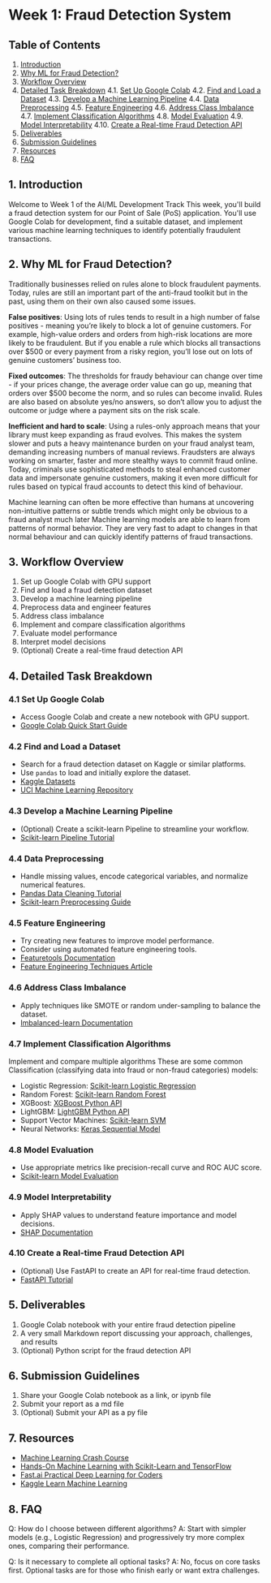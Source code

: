 # Week 1: Fraud Detection System

## Table of Contents
1. [Introduction](#introduction)
2. [Why ML for Fraud Detection?](#why-ml-for-fraud-detection)
3. [Workflow Overview](#workflow-overview)
4. [Detailed Task Breakdown](#detailed-task-breakdown)
   4.1. [Set Up Google Colab](#41-set-up-google-colab)
   4.2. [Find and Load a Dataset](#42-find-and-load-a-dataset)
   4.3. [Develop a Machine Learning Pipeline](#43-develop-a-machine-learning-pipeline)
   4.4. [Data Preprocessing](#44-data-preprocessing)
   4.5. [Feature Engineering](#45-feature-engineering)
   4.6. [Address Class Imbalance](#46-address-class-imbalance)
   4.7. [Implement Classification Algorithms](#47-implement-classification-algorithms)
   4.8. [Model Evaluation](#48-model-evaluation)
   4.9. [Model Interpretability](#49-model-interpretability)
   4.10. [Create a Real-time Fraud Detection API](#410-create-a-real-time-fraud-detection-api)
5. [Deliverables](#deliverables)
6. [Submission Guidelines](#submission-guidelines)
7. [Resources](#resources)
8. [FAQ](#faq)

## 1. Introduction

Welcome to Week 1 of the AI/ML Development Track This week, you'll build a fraud detection system for our Point of Sale (PoS) application. You'll use Google Colab for development, find a suitable dataset, and implement various machine learning techniques to identify potentially fraudulent transactions.

## 2. Why ML for Fraud Detection?

Traditionally businesses relied on rules alone to block fraudulent payments. Today, rules are still an important part of the anti-fraud toolkit but in the past, using them on their own also caused some issues.

**False positives**: Using lots of rules tends to result in a high number of false positives - meaning you’re likely to block a lot of genuine customers. For example, high-value orders and orders from high-risk locations are more likely to be fraudulent. But if you enable a rule which blocks all transactions over $500 or every payment from a risky region, you’ll lose out on lots of genuine customers’ business too.

**Fixed outcomes**: The thresholds for fraudy behaviour can change over time - if your prices change, the average order value can go up, meaning that orders over $500 become the norm, and so rules can become invalid. Rules are also based on absolute yes/no answers, so don’t allow you to adjust the outcome or judge where a payment sits on the risk scale.

**Inefficient and hard to scale**: Using a rules-only approach means that your library must keep expanding as fraud evolves. This makes the system slower and puts a heavy maintenance burden on your fraud analyst team, demanding increasing numbers of manual reviews. Fraudsters are always working on smarter, faster and more stealthy ways to commit fraud online. Today, criminals use sophisticated methods to steal enhanced customer data and impersonate genuine customers, making it even more difficult for rules based on typical fraud accounts to detect this kind of behaviour.

Machine learning can often be more effective than humans at uncovering non-intuitive patterns or subtle trends which might only be obvious to a fraud analyst much later Machine learning models are able to learn from patterns of normal behavior. They are very fast to adapt to changes in that normal behaviour and can quickly identify patterns of fraud transactions.

## 3. Workflow Overview

1. Set up Google Colab with GPU support
2. Find and load a fraud detection dataset
3. Develop a machine learning pipeline
4. Preprocess data and engineer features
5. Address class imbalance
6. Implement and compare classification algorithms
7. Evaluate model performance
8. Interpret model decisions
9. (Optional) Create a real-time fraud detection API

## 4. Detailed Task Breakdown

### 4.1 Set Up Google Colab

- Access Google Colab and create a new notebook with GPU support.
- [Google Colab Quick Start Guide](https://colab.research.google.com/notebooks/intro.ipynb)

### 4.2 Find and Load a Dataset

- Search for a fraud detection dataset on Kaggle or similar platforms.
- Use `pandas` to load and initially explore the dataset.
- [Kaggle Datasets](https://www.kaggle.com/datasets)
- [UCI Machine Learning Repository](https://archive.ics.uci.edu/ml/index.php)

### 4.3 Develop a Machine Learning Pipeline

- (Optional) Create a scikit-learn Pipeline to streamline your workflow.
- [Scikit-learn Pipeline Tutorial](https://machinelearningmastery.com/improve-machine-learning-results-with-data-transformation/)

### 4.4 Data Preprocessing

- Handle missing values, encode categorical variables, and normalize numerical features.
- [Pandas Data Cleaning Tutorial](https://towardsdatascience.com/data-cleaning-in-python-the-ultimate-guide-2020-c63b88bf0a0d)
- [Scikit-learn Preprocessing Guide](https://elitedatascience.com/scikit-learn-preprocessing-tutorial)

### 4.5 Feature Engineering

- Try creating new features to improve model performance.
- Consider using automated feature engineering tools.
- [Featuretools Documentation](https://docs.featuretools.com/)
- [Feature Engineering Techniques Article](https://towardsdatascience.com/feature-engineering-for-machine-learning-3a5e293a5114)

### 4.6 Address Class Imbalance

- Apply techniques like SMOTE or random under-sampling to balance the dataset.
- [Imbalanced-learn Documentation](https://imbalanced-learn.org/stable/)

### 4.7 Implement Classification Algorithms

Implement and compare multiple algorithms These are some common Classification (classifying data into fraud or non-fraud categories) models:

- Logistic Regression: [Scikit-learn Logistic Regression](https://realpython.com/logistic-regression-python/)
- Random Forest: [Scikit-learn Random Forest](https://towardsdatascience.com/random-forest-and-its-implementation-71824ced454f)
- XGBoost: [XGBoost Python API](https://towardsdatascience.com/xgboost-vs-lightgbm-which-one-to-use-and-when-3c683a35fe34)
- LightGBM: [LightGBM Python API](https://medium.com/@pushkarmandot/how-to-use-lightgbm-in-python-b31ba3e3ce81)
- Support Vector Machines: [Scikit-learn SVM](https://jakevdp.github.io/PythonDataScienceHandbook/05.07-support-vector-machines.html)
- Neural Networks: [Keras Sequential Model](https://machinelearningmastery.com/tutorial-first-neural-network-python-keras/)

### 4.8 Model Evaluation

- Use appropriate metrics like precision-recall curve and ROC AUC score.
- [Scikit-learn Model Evaluation](https://towardsdatascience.com/metrics-to-evaluate-your-machine-learning-algorithm-f10ba6e38234)

### 4.9 Model Interpretability

- Apply SHAP values to understand feature importance and model decisions.
- [SHAP Documentation](https://christophm.github.io/interpretable-ml-book/shap.html)

### 4.10 Create a Real-time Fraud Detection API

- (Optional) Use FastAPI to create an API for real-time fraud detection.
- [FastAPI Tutorial](https://amitness.com/2020/06/fastapi-machine-learning/)

## 5. Deliverables

1. Google Colab notebook with your entire fraud detection pipeline
2. A very small Markdown report discussing your approach, challenges, and results
3. (Optional) Python script for the fraud detection API

## 6. Submission Guidelines

1. Share your Google Colab notebook as a link, or ipynb file
2. Submit your report as a md file
3. (Optional) Submit your API as a py file

## 7. Resources

- [Machine Learning Crash Course](https://developers.google.com/machine-learning/crash-course)
- [Hands-On Machine Learning with Scikit-Learn and TensorFlow](https://www.oreilly.com/library/view/hands-on-machine-learning/9781492032632/)
- [Fast.ai Practical Deep Learning for Coders](https://course.fast.ai/)
- [Kaggle Learn Machine Learning](https://www.kaggle.com/learn/machine-learning)

## 8. FAQ

Q: How do I choose between different algorithms?
A: Start with simpler models (e.g., Logistic Regression) and progressively try more complex ones, comparing their performance.

Q: Is it necessary to complete all optional tasks?
A: No, focus on core tasks first. Optional tasks are for those who finish early or want extra challenges.
